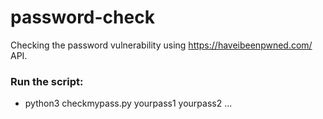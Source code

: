 # password-check
Checking the password vulnerability using https://haveibeenpwned.com/ API.
### Run the script:
* python3 checkmypass.py yourpass1 yourpass2 ...
